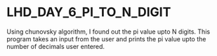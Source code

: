 # LHD_DAY_6_PI_TO_N_DIGIT

Using chunovsky algorithm, I found out the pi value upto N digits.
This program takes an input from the user and prints the pi value upto the number of decimals user entered.